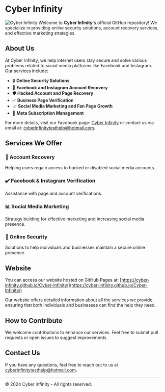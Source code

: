 # Cyber Infinity

![Cyber Infinity](https://avatars.githubusercontent.com/Cyber-Infinity) <!-- GitHub profile picture -->
Welcome to **Cyber Infinity**'s official GitHub repository! We specialize in providing online security solutions, account recovery services, and effective marketing strategies.

## About Us
At Cyber Infinity, we help internet users stay secure and solve various problems related to social media platforms like Facebook and Instagram. Our services include:

- 🔒 **Online Security Solutions**
- 🔑 **Facebook and Instagram Account Recovery**
- 🛡️ **Hacked Account and Page Recovery**
- ✅ **Business Page Verification**
- 📈 **Social Media Marketing and Fan Page Growth**
- 📝 **Meta Subscription Management**

For more details, visit our Facebook page: [Cyber Infinity](https://www.facebook.com/cyberinfinity.bd) or contact us via email at: [cyberinfinitytesthelp@hotmail.com](mailto:cyberinfinitytesthelp@hotmail.com).

## Services We Offer
### 🔧 Account Recovery
Helping users regain access to hacked or disabled social media accounts.

### ✔️ Facebook & Instagram Verification
Assistance with page and account verifications.

### 📊 Social Media Marketing
Strategy building for effective marketing and increasing social media presence.

### 🔐 Online Security
Solutions to help individuals and businesses maintain a secure online presence.

## Website
You can access our website hosted on GitHub Pages at:
[https://cyber-infinity.github.io/Cyber-Infinity/](https://cyber-infinity.github.io/Cyber-Infinity/)

Our website offers detailed information about all the services we provide, ensuring that both individuals and businesses can find the help they need.

## How to Contribute
We welcome contributions to enhance our services. Feel free to submit pull requests or open issues to suggest improvements.

## Contact Us
If you have any questions, feel free to reach out to us at [cyberinfinitytesthelp@hotmail.com](mailto:cyberinfinitytesthelp@hotmail.com).

---

© 2024 Cyber Infinity - All rights reserved.

